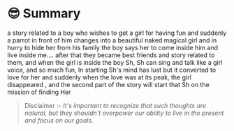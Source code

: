# 😎 Summary

a story related to a boy who wishes to get a girl for having fun and suddenly a parrot in front of him changes into a beautiful naked magical girl and in hurry to hide her from his family the boy says her to come inside him and live inside me.... after that they became best friends and story related to them, and when the girl is inside the boy Sh, Sh can sing and talk like a girl voice, and so much fun, In starting Sh's mind has lust but it converted to love for her and suddenly when the love was at its peak, the girl disappeared , and the second part of the story will start that Sh on the mission of finding Her



> Disclaimer :- _It's important to recognize that such thoughts are natural, but they shouldn't overpower our ability to live in the present and focus on our goals._







